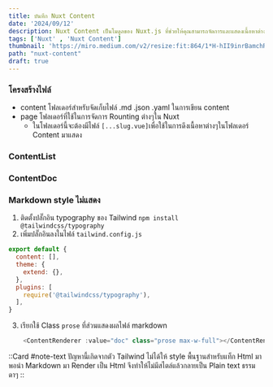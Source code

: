 ```yaml
---
title: บันทึก Nuxt Content
date: '2024/09/12'
description: Nuxt Content เป็นโมดูลของ Nuxt.js ที่ช่วยให้คุณสามารถจัดการและแสดงเนื้อหาต่างๆ ในเว็บไซต์หรือแอปพลิเคชัน โดยใช้ไฟล์ Markdown (.md), JSON, YAML, หรือ CSV ได้อย่างง่ายดาย โดยไม่จำเป็นต้องมีฐานข้อมูลหลังบ้าน (backend database) ซึ่งเหมาะสำหรับการทำเว็บบล็อก, เอกสาร, หรือเว็บไซต์ที่เน้นเนื้อหา
tags: ['Nuxt' , 'Nuxt Content']
thumbnail: 'https://miro.medium.com/v2/resize:fit:864/1*H-hII9inrBamchRCz8EWaw.png' 
path: "nuxt-content"
draft: true 
---
```


### โครงสร้างไฟล์
- content โฟลเดอร์สำหรับจัดเก็บไฟล์ .md .json .yaml ในการเขียน content
- page โฟลเดอร์ที่ใช้ในการจัดการ Rounting ต่างๆใน Nuxt 
    - ในโฟลเดอร์นี้จะต้องมีไฟล์ `[...slug.vue]`เพื่อใช้ในการดึงเนื้อหาต่างๆในโฟลเดอร์ Content มาแสดง

### ContentList
### ContentDoc 

### Markdown style ไม่แสดง
1. ติดตั้งปลั๊กอิน typography ของ Tailwind `npm install @tailwindcss/typography`
2. เพิ่มปลั๊กอินลงในไฟล์ `tailwind.config.js`
```js
export default {
  content: [],
  theme: {
    extend: {},
  },
  plugins: [
    require('@tailwindcss/typography'),
  ],
}
```
3. เรียกใช้ Class `prose` ที่ส่วนแสดงผลไฟล์ markdown
```js
    <ContentRenderer :value="doc" class="prose max-w-full"></ContentRenderer>
```
::Card
#note-text
ปัญหานี้เกิดจากตัว Tailwind ไม่ได้ให้ style พื้นฐานสำหรับแท็ก Html มาพอนำ Markdown มา Render เป็น Html จึงทำให้ไม่มีสไตล์แล้วกลายเป็น Plain text ธรรมดาๆ
::
